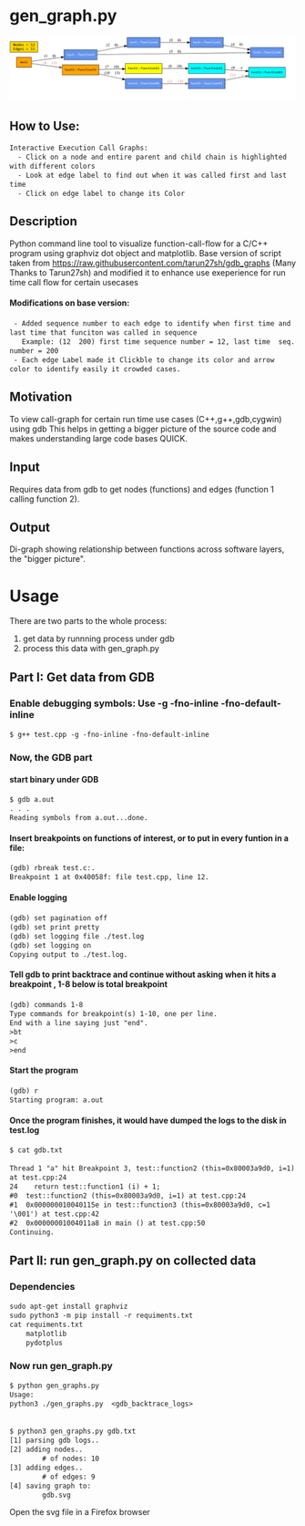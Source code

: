 # gen_graph.py
![alt text](https://github.com/jayeshpatel8/GDB_GenerateClickbleCallGraph-/blob/master/CallGraph.png?raw=true)
## How to Use:
    Interactive Execution Call Graphs:
      - Click on a node and entire parent and child chain is highlighted with different colors
      - Look at edge label to find out when it was called first and last time
      - Click on edge label to change its Color

## Description
  Python command line tool to visualize function-call-flow for a C/C++ program using graphviz dot object and matplotlib.
  Base version of script taken from https://raw.githubusercontent.com/tarun27sh/gdb_graphs (Many Thanks to Tarun27sh) and 
  modified it to enhance use exeperience for run time call flow for certain usecases
#### Modifications on base version:
     - Added sequence number to each edge to identify when first time and last time that funciton was called in sequence
       Example: (12  200) first time sequence number = 12, last time  seq. number = 200
     - Each edge Label made it Clickble to change its color and arrow color to identify easily it crowded cases.

## Motivation
To view call-graph for certain run time use cases (C++,g++,gdb,cygwin) using gdb
This helps in getting a bigger picture of the source code and makes understanding large code bases QUICK.

## Input
Requires data from gdb to get nodes (functions) and edges (function 1 calling function 2).

## Output
Di-graph showing relationship between functions across software layers, the "bigger picture".


# Usage 

There are two parts to the whole process:
1. get data by runnning process under gdb
2. process this data with gen_graph.py


## Part I: Get data from GDB

### Enable debugging symbols: Use -g -fno-inline -fno-default-inline
    $ g++ test.cpp -g -fno-inline -fno-default-inline

### Now, the GDB part
#### start binary under GDB     
    $ gdb a.out
    . . .
    Reading symbols from a.out...done.

#### Insert breakpoints on functions of interest, or to put in every funtion in a file:    

    (gdb) rbreak test.c:.
    Breakpoint 1 at 0x40058f: file test.cpp, line 12.
    


#### Enable logging
    (gdb) set pagination off
    (gdb) set print pretty
    (gdb) set logging file ./test.log
    (gdb) set logging on
    Copying output to ./test.log.

#### Tell gdb to print backtrace and continue without asking when it hits  a breakpoint , 1-8 below is total breakpoint    
    (gdb) commands 1-8
    Type commands for breakpoint(s) 1-10, one per line.
    End with a line saying just "end".
    >bt
    >c
    >end


#### Start  the program    
    (gdb) r
    Starting program: a.out


#### Once the program finishes, it would have dumped the logs to the disk in test.log    

    $ cat gdb.txt
    
    Thread 1 "a" hit Breakpoint 3, test::function2 (this=0x80003a9d0, i=1) at test.cpp:24
    24	  return test::function1 (i) + 1;
    #0  test::function2 (this=0x80003a9d0, i=1) at test.cpp:24
    #1  0x000000010040115e in test::function3 (this=0x80003a9d0, c=1 '\001') at test.cpp:42
    #2  0x00000001004011a8 in main () at test.cpp:50
    Continuing.

## Part II: run gen_graph.py on collected data

### Dependencies    

    sudo apt-get install graphviz
    sudo python3 -m pip install -r requiments.txt
    cat requiments.txt 
        matplotlib
        pydotplus


### Now run gen_graph.py    

    $ python gen_graphs.py
    Usage:
    python3 ./gen_graphs.py  <gdb_backtrace_logs>
    

    $ python3 gen_graphs.py gdb.txt
    [1] parsing gdb logs..
    [2] adding nodes..
            # of nodes: 10
    [3] adding edges..
            # of edges: 9
    [4] saving graph to:
            gdb.svg

Open the svg file in a Firefox browser




